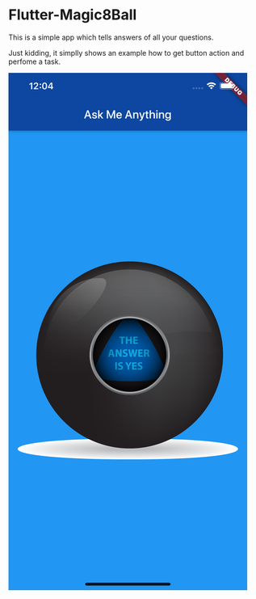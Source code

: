 # Flutter-Magic8Ball
This is a simple app which tells answers of all your questions.



Just kidding, it simplly shows an example how to get button action and perfome a task.


![](SimulatorScreenShot.png)
